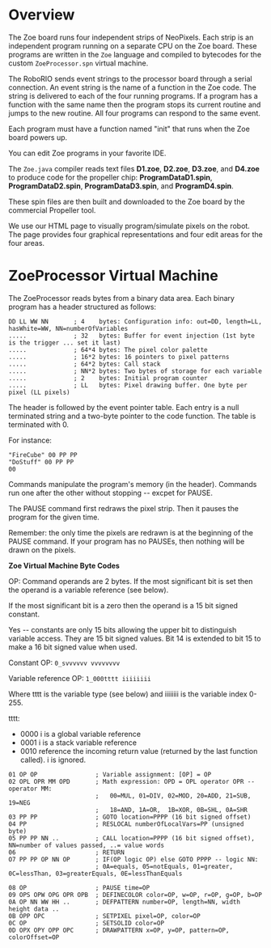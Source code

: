# Overview

The Zoe board runs four independent strips of NeoPixels. Each strip is an independent program running on a separate CPU on the Zoe board. These programs are written in the ```Zoe``` language and compiled to bytecodes for the custom ```ZoeProcessor.spn``` virtual machine.

The RoboRIO sends event strings to the processor board through a serial connection. An event string is the name of a function in the Zoe code. The string is delivered to each of the four running programs. If a program has a function with the same name then the program stops its current routine and jumps to the new routine. All four programs can respond to the same event.

Each program must have a function named "init" that runs when the Zoe board powers up.

You can edit Zoe programs in your favorite IDE.

The ```Zoe.java``` compiler reads text files **D1.zoe**, **D2.zoe**, **D3.zoe**, and **D4.zoe** to produce code for the propeller chip: **ProgramDataD1.spin**, **ProgramDataD2.spin**, **ProgramDataD3.spin**, and **ProgramD4.spin**.

These spin files are then built and downloaded to the Zoe board by the commercial Propeller tool.

We use our HTML page to visually program/simulate pixels on the robot. The page provides four graphical representations and four edit areas for the four areas.

# ZoeProcessor Virtual Machine

The ZoeProcessor reads bytes from a binary data area. Each binary program has a header structured as follows:

```
DD LL WW NN       ; 4    bytes: Configuration info: out=DD, length=LL, hasWhite=WW, NN=numberOfVariables
.....             ; 32   bytes: Buffer for event injection (1st byte is the trigger ... set it last)
.....             ; 64*4 bytes: The pixel color palette
.....             ; 16*2 bytes: 16 pointers to pixel patterns
.....             ; 64*2 bytes: Call stack
.....             ; NN*2 bytes: Two bytes of storage for each variable
.....             ; 2    bytes: Initial program counter
.....             ; LL   bytes: Pixel drawing buffer. One byte per pixel (LL pixels)

```

The header is followed by the event pointer table. Each entry is a null terminated string and a two-byte pointer to the code function. The table is terminated with 0.

For instance:
```
"FireCube" 00 PP PP
"DoStuff" 00 PP PP
00
```

Commands manipulate the program's memory (in the header). Commands run one after the other without stopping -- excpet for PAUSE.

The PAUSE command first redraws the pixel strip. Then it pauses the program for the given time.

Remember: the only time the pixels are redrawn is at the beginning of the PAUSE command. If your program has no PAUSEs, then nothing will be drawn on the pixels.

**Zoe Virtual Machine Byte Codes**

OP: Command operands are 2 bytes. If the most significant bit is set then the operand is a variable reference (see below). 

If the most significant bit is a zero then the operand is a 15 bit signed constant. 

Yes -- constants are only 15 bits allowing the upper bit to distinguish variable access. They are 15 bit signed values. 
Bit 14 is extended to bit 15 to make a 16 bit signed value when used.

Constant OP: ```0_svvvvvv vvvvvvvv```

Variable reference OP: ```1_000tttt iiiiiiii```

Where tttt is the variable type (see below) and iiiiiiii is the variable index 0-255.

tttt:
  - 0000 i is a global variable reference
  - 0001 i is a stack variable reference
  - 0010 reference the incoming return value (returned by the last function called). i is ignored.

```
01 OP OP                ; Variable assignment: [OP] = OP
02 OPL OPR MM OPD       ; Math expression: OPD = OPL operator OPR -- operator MM: 
                        ;   00=MUL, 01=DIV, 02=MOD, 20=ADD, 21=SUB, 19=NEG
                        ;   18=AND, 1A=OR,  1B=XOR, 0B=SHL, 0A=SHR
03 PP PP                ; GOTO location=PPPP (16 bit signed offset)
04 PP                   ; RESLOCAL numberOfLocalVars=PP (unsigned byte)
05 PP PP NN ..          ; CALL location=PPPP (16 bit signed offset), NN=number of values passed, ..= value words
06                      ; RETURN
O7 PP PP OP NN OP       ; IF(OP logic OP) else GOTO PPPP -- logic NN: 
                        ; 0A=equals, 05=notEquals, 01=greater, 0C=lessThan, 03=greaterEquals, 0E=lessThanEquals

08 OP                   ; PAUSE time=OP
09 OPS OPW OPG OPR OPB  ; DEFINECOLOR color=OP, w=OP, r=OP, g=OP, b=OP
0A OP NN WW HH ..       ; DEFPATTERN number=OP, length=NN, width height data ..
0B OPP OPC              ; SETPIXEL pixel=OP, color=OP
0C OP                   ; SETSOLID color=OP
0D OPX OPY OPP OPC      ; DRAWPATTERN x=OP, y=OP, pattern=OP, colorOffset=OP
```
